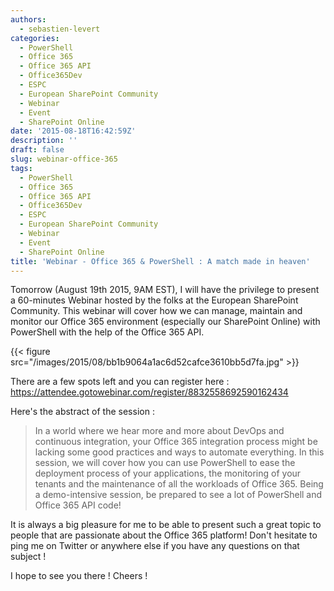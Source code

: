 ```yaml
---
authors:
  - sebastien-levert
categories:
  - PowerShell
  - Office 365
  - Office 365 API
  - Office365Dev
  - ESPC
  - European SharePoint Community
  - Webinar
  - Event
  - SharePoint Online
date: '2015-08-18T16:42:59Z'
description: ''
draft: false
slug: webinar-office-365
tags:
  - PowerShell
  - Office 365
  - Office 365 API
  - Office365Dev
  - ESPC
  - European SharePoint Community
  - Webinar
  - Event
  - SharePoint Online
title: 'Webinar - Office 365 & PowerShell : A match made in heaven'
---
```


Tomorrow (August 19th 2015, 9AM EST), I will have the privilege to present a 60-minutes Webinar hosted by the folks at
the European SharePoint Community. This webinar will cover how we can manage, maintain and monitor our Office 365
environment (especially our SharePoint Online) with PowerShell with the help of the Office 365 API.

{{< figure src="/images/2015/08/bb1b9064a1ac6d52cafce3610bb5d7fa.jpg" >}}

There are a few spots left and you can register here : https://attendee.gotowebinar.com/register/8832558692590162434

Here's the abstract of the session :

> In a world where we hear more and more about DevOps and continuous integration, your Office 365 integration process
> might be lacking some good practices and ways to automate everything. In this session, we will cover how you can use
> PowerShell to ease the deployment process of your applications, the monitoring of your tenants and the maintenance of
> all the workloads of Office 365. Being a demo-intensive session, be prepared to see a lot of PowerShell and Office 365
> API code!

It is always a big pleasure for me to be able to present such a great topic to people that are passionate about the
Office 365 platform! Don't hesitate to ping me on Twitter or anywhere else if you have any questions on that subject !

I hope to see you there ! Cheers !
